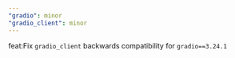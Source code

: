 ```yaml
---
"gradio": minor
"gradio_client": minor
---
```


feat:Fix `gradio_client` backwards compatibility for `gradio==3.24.1`
